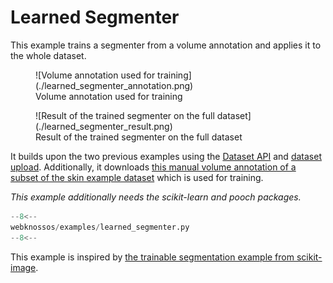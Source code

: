 # Learned Segmenter

This example trains a segmenter from a volume annotation and applies it to the whole dataset.

<figure markdown>
  ![Volume annotation used for training](./learned_segmenter_annotation.png)
  <figcaption>Volume annotation used for training</figcaption>
</figure>
<figure markdown>
  ![Result of the trained segmenter on the full dataset](./learned_segmenter_result.png)
  <figcaption>Result of the trained segmenter on the full dataset</figcaption>
</figure>

It builds upon the two previous examples using the [Dataset API](dataset_usage.md) and [dataset upload](upload_image_data.md).
Additionally, it downloads [this manual volume annotation of a subset of the skin example dataset](https://webknossos.org/annotations/Explorational/616457c2010000870032ced4) which is used for training.

*This example additionally needs the scikit-learn and pooch packages.*

```python
--8<--
webknossos/examples/learned_segmenter.py
--8<--
```

This example is inspired by [the trainable segmentation example from scikit-image](https://scikit-image.org/docs/dev/auto_examples/segmentation/plot_trainable_segmentation.html).
